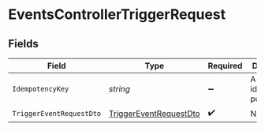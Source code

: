 # EventsControllerTriggerRequest


## Fields

| Field                                                                       | Type                                                                        | Required                                                                    | Description                                                                 |
| --------------------------------------------------------------------------- | --------------------------------------------------------------------------- | --------------------------------------------------------------------------- | --------------------------------------------------------------------------- |
| `IdempotencyKey`                                                            | *string*                                                                    | :heavy_minus_sign:                                                          | A header for idempotency purposes                                           |
| `TriggerEventRequestDto`                                                    | [TriggerEventRequestDto](../../Models/Components/TriggerEventRequestDto.md) | :heavy_check_mark:                                                          | N/A                                                                         |